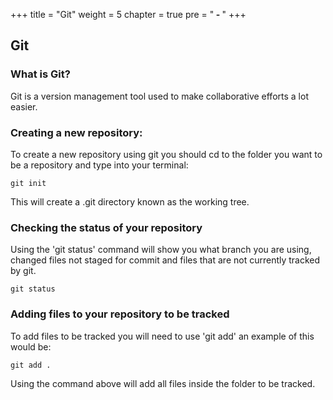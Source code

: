 +++
title = "Git"
weight = 5
chapter = true
pre = "<b> - </b>"
+++

## Git 

### What is Git?

Git is a version management tool used to make collaborative efforts a lot easier.

### Creating a new repository:

To create a new repository using git you should cd to the folder you want to be a repository and type into your terminal:

```
git init
```

This will create a .git directory known as the working tree. 

### Checking the status of your repository

Using the 'git status' command will show you what branch you are using, changed files not staged for commit and files that are not currently tracked by git.

```
git status
```

### Adding files to your repository to be tracked
To add files to be tracked you will need to use 'git add' an example of this would be:

```
git add .
```

Using the command above will add all files inside the folder to be tracked. 